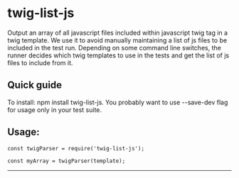 # twig-list-js
Output an array of all javascript files included within javascript twig tag in a twig template.
We use it to avoid manually maintaining a list of js files to be included in the test run. Depending on some command line
switches, the runner decides which twig templates to use in the tests and get the list of js files to include from it.

## Quick guide
To install: npm install twig-list-js. 
You probably want to use --save-dev flag for usage only in your test suite.

Usage:
---
    const twigParser = require('twig-list-js');

    const myArray = twigParser(template);
---
